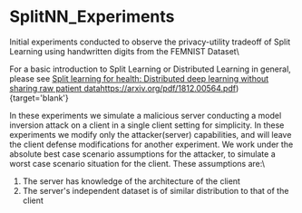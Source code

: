 # SplitNN_Experiments

Initial experiments conducted to observe the privacy-utility tradeoff of Split Learning using handwritten digits from the FEMNIST Dataset\

For a basic introduction to Split Learning or Distributed Learning in general, please see [Split learning for health: Distributed deep learning without sharing raw patient data](https://arxiv.org/pdf/1812.00564.pdf)https://arxiv.org/pdf/1812.00564.pdf){target='blank'}

In these experiments we simulate a malicious server conducting a model inversion attack on a client in a single client setting 
for simplicity. In these experiments we modify only the attacker(server) capabilities, and will leave the client defense modifications
for another experiment. We work under the absolute best case scenario assumptions for the attacker, to simulate a worst case scenario
situation for the client. These assumptions are:\
1) The server has knowledge of the architecture of the client
2) The server's independent dataset is of similar distribution to that of the client


